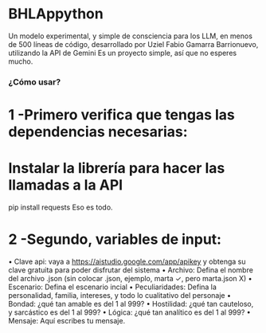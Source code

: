 # BHLAppython
Un modelo experimental, y simple de consciencia para los LLM, en menos de 500 líneas de código, desarrollado por Uziel Fabio Gamarra Barrionuevo, utilizando la API de Gemini
Es un proyecto simple, así que no esperes mucho.
### ¿Cómo usar?

# 1 -Primero verifica que tengas las dependencias necesarias: 
# Instalar la librería para hacer las llamadas a la API
pip install requests
Eso es todo.
# 2 -Segundo, variables de input:
• Clave api: vaya a https://aistudio.google.com/app/apikey y obtenga su clave gratuita para poder disfrutar del sistema
• Archivo: Defina el nombre del archivo .json (sin colocar .json, ejemplo, marta ✓, pero marta.json X)
• Escenario: Defina el escenario incial
• Peculiaridades: Defina la personalidad, familia, intereses, y todo lo cualitativo del personaje
• Bondad: ¿qué tan amable es del 1 al 999?
• Hostilidad: ¿qué tan cauteloso, y sarcástico es del 1 al 999?
• Lógica: ¿qué tan analítico es del 1 al 999?
• Mensaje: Aquí escribes tu mensaje.
